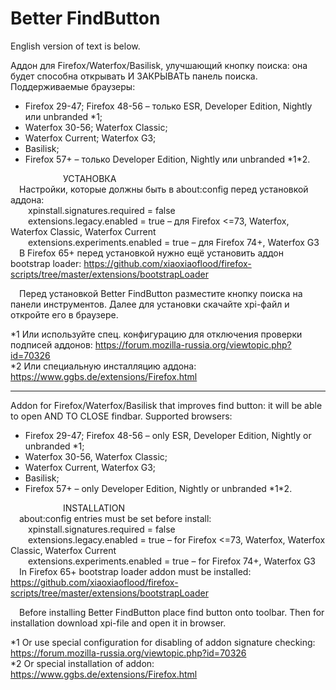 ﻿# Better FindButton
English version of text is below.

Аддон для Firefox/Waterfox/Basilisk, улучшающий кнопку поиска: она будет способна открывать И ЗАКРЫВАТЬ панель поиска.
Поддерживаемые браузеры:
- Firefox 29-47; Firefox 48-56 – только ESR, Developer Edition, Nightly или unbranded \*1;
- Waterfox 30-56; Waterfox Classic;
- Waterfox Current; Waterfox G3;
- Basilisk;
- Firefox 57+ – только Developer Edition, Nightly или unbranded \*1\*2.

      УСТАНОВКА</br>
 Настройки, которые должны быть в about:config перед установкой аддона:</br>
  xpinstall.signatures.required = false</br>
  extensions.legacy.enabled = true – для Firefox <=73, Waterfox, Waterfox Classic, Waterfox Current</br>
  extensions.experiments.enabled = true – для Firefox 74+, Waterfox G3</br>
 В Firefox 65+ перед установкой нужно ещё установить аддон bootstrap loader: https://github.com/xiaoxiaoflood/firefox-scripts/tree/master/extensions/bootstrapLoader

 Перед установкой Better FindButton разместите кнопку поиска на панели инструментов. Далее для установки скачайте xpi-файл и откройте его в браузере.

\*1 Или используйте спец. конфигурацию для отключения проверки подписей аддонов: https://forum.mozilla-russia.org/viewtopic.php?id=70326</br>
\*2 Или специальную инсталляцию аддона: https://www.ggbs.de/extensions/Firefox.html
****************************************************

Addon for Firefox/Waterfox/Basilisk that improves find button: it will be able to open AND TO CLOSE findbar.
Supported browsers:
- Firefox 29-47; Firefox 48-56 – only ESR, Developer Edition, Nightly or unbranded \*1;
- Waterfox 30-56, Waterfox Classic;
- Waterfox Current, Waterfox G3;
- Basilisk;
- Firefox 57+ – only Developer Edition, Nightly or unbranded \*1\*2.

      INSTALLATION</br>
 about:config entries must be set before install:</br>
  xpinstall.signatures.required = false</br>
  extensions.legacy.enabled = true – for Firefox <=73, Waterfox, Waterfox Classic, Waterfox Current</br>
  extensions.experiments.enabled = true – for Firefox 74+, Waterfox G3</br>
 In Firefox 65+ bootstrap loader addon must be installed: https://github.com/xiaoxiaoflood/firefox-scripts/tree/master/extensions/bootstrapLoader

 Before installing Better FindButton place find button onto toolbar. Then for installation download xpi-file and open it in browser.

\*1 Or use special configuration for disabling of addon signature checking: https://forum.mozilla-russia.org/viewtopic.php?id=70326</br>
\*2 Or special installation of addon: https://www.ggbs.de/extensions/Firefox.html